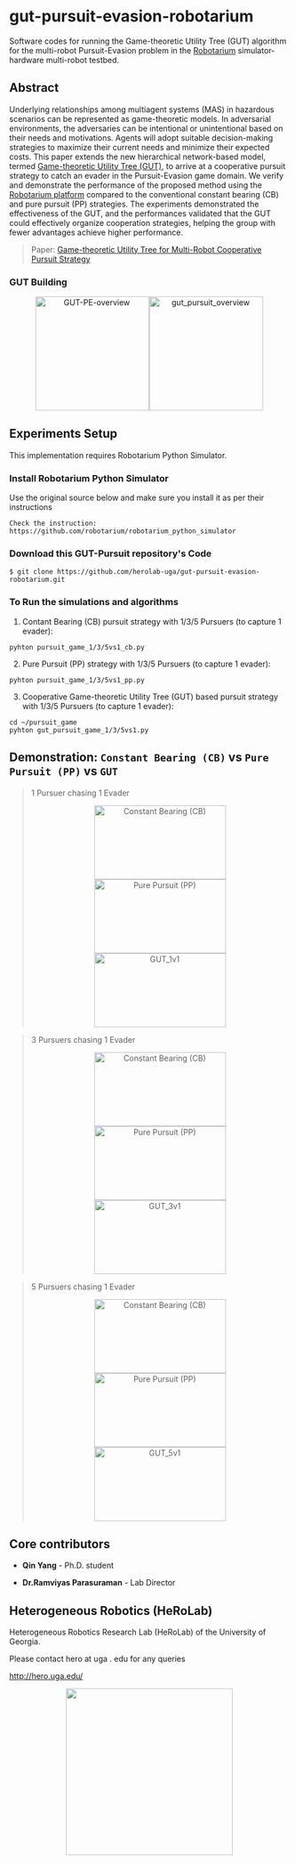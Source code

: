 # gut-pursuit-evasion-robotarium
Software codes for running the Game-theoretic Utility Tree (GUT) algorithm for the multi-robot Pursuit-Evasion problem in the [Robotarium](https://www.robotarium.gatech.edu/) simulator-hardware multi-robot testbed.

## Abstract
Underlying relationships among multiagent systems (MAS) in hazardous scenarios can be represented as game-theoretic models. In adversarial environments, the adversaries can be intentional or unintentional based on their needs and motivations. Agents will adopt suitable decision-making strategies to maximize their current needs and minimize their expected costs. This paper extends the new hierarchical network-based model, termed [Game-theoretic Utility Tree (GUT)](https://arxiv.org/abs/2004.10950), to arrive at a cooperative pursuit strategy to catch an evader in the Pursuit-Evasion game domain. We verify and demonstrate the performance of the proposed method using the [Robotarium platform](https://www.robotarium.gatech.edu/) compared to the conventional constant bearing (CB) and pure pursuit (PP) strategies. The experiments demonstrated the effectiveness of the GUT, and the performances validated that the GUT could effectively organize cooperation strategies, helping the group with fewer advantages achieve higher performance.

> Paper: [Game-theoretic Utility Tree for Multi-Robot Cooperative Pursuit Strategy](https://arxiv.org/abs/2206.01109)

### GUT Building
<div align = center>
<img src="https://github.com/herolab-uga/gut-pursuit-evasion-robotarium/blob/main/figures/GUT-PE-overview.png" height="205" alt="GUT-PE-overview"><img src="https://github.com/herolab-uga/gut-pursuit-evasion-robotarium/blob/main/figures/gut_pursuit_overview.png" height="205" alt="gut_pursuit_overview"/>
</div>

## Experiments Setup
This implementation requires Robotarium Python Simulator.

### Install Robotarium Python Simulator 
Use the original source below and make sure you install it as per their instructions
```
Check the instruction: https://github.com/robotarium/robotarium_python_simulator
```

### Download this GUT-Pursuit repository's Code
```
$ git clone https://github.com/herolab-uga/gut-pursuit-evasion-robotarium.git
```

### To Run the simulations and algorithms
1. Contant Bearing (CB) pursuit strategy with 1/3/5 Pursuers (to capture 1 evader):
```
pyhton pursuit_game_1/3/5vs1_cb.py 
```
2. Pure Pursuit (PP) strategy with 1/3/5 Pursuers (to capture 1 evader):
```
pyhton pursuit_game_1/3/5vs1_pp.py 
```
3. Cooperative Game-theoretic Utility Tree (GUT) based pursuit strategy with 1/3/5 Pursuers (to capture 1 evader):
```
cd ~/pursuit_game
pyhton gut_pursuit_game_1/3/5vs1.py 
```

## Demonstration: `Constant Bearing (CB)` vs `Pure Pursuit (PP)` vs `GUT`
> 1 Pursuer chasing 1 Evader 
    <div align = center>
    <img src="https://github.com/herolab-uga/gut-pursuit-evasion-robotarium/blob/main/figures/pursuit_game_1vs1_cb.gif" height="133" width="237" title="Constant Bearing (CB)">   <img src="https://github.com/herolab-uga/gut-pursuit-evasion-robotarium/blob/main/figures/pursuit_game_1vs1_pp.gif" height="133" width="237" alt="Pure Pursuit (PP)">      <img src="https://github.com/herolab-uga/gut-pursuit-evasion-robotarium/blob/main/figures/gut_pursuit_game_1vs1.gif" height="133" width="237" alt="GUT_1v1"/>
    </div>
    
> 3 Pursuers chasing 1 Evader 
    <div align = center>
    <img src="https://github.com/RickYang2016/PhD-Dissertation-SASS/blob/main/figures/cb.gif" height="133" width="237" title="Constant Bearing (CB)">   <img src="https://github.com/RickYang2016/PhD-Dissertation-SASS/blob/main/figures/pp.gif" height="133" width="237" alt="Pure Pursuit (PP)">      <img src="https://github.com/RickYang2016/PhD-Dissertation-SASS/blob/main/figures/gut_pursuit.gif" height="133" width="237" alt="GUT_3v1"/>
    </div>
    
> 5 Pursuers chasing 1 Evader 
    <div align = center>
    <img src="https://github.com/herolab-uga/gut-pursuit-evasion-robotarium/blob/main/figures/pursuit_game_cb_5vs1.gif" height="133" width="237" title="Constant Bearing (CB)">   <img src="https://github.com/herolab-uga/gut-pursuit-evasion-robotarium/blob/main/figures/pursuit_game_pp_5vs1.gif" height="133" width="237" alt="Pure Pursuit (PP)">      <img src="https://github.com/herolab-uga/gut-pursuit-evasion-robotarium/blob/main/figures/gut_pursuit_game_5vs1.gif" height="133" width="237" alt="GUT_5v1"/>
    </div>


## Core contributors

* **Qin Yang** - Ph.D. student

* **Dr.Ramviyas Parasuraman** - Lab Director


## Heterogeneous Robotics (HeRoLab)

Heterogeneous Robotics Research Lab (HeRoLab) of the University of Georgia.

Please contact hero at uga . edu for any queries

http://hero.uga.edu/

<p align="center">
<img src="http://hero.uga.edu/wp-content/uploads/2021/04/herolab_newlogo_whitebg.png" width="300">
</p>



